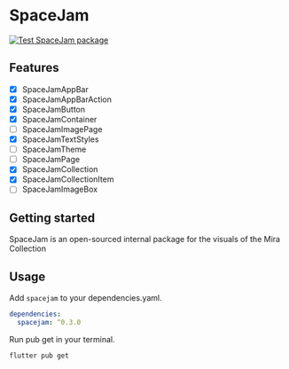 # SpaceJam
[![Test SpaceJam package](https://github.com/PrismForDart/SpaceJam/actions/workflows/test_package.yml/badge.svg)](https://github.com/PrismForDart/SpaceJam/actions/workflows/test_package.yml)

## Features
- [x] SpaceJamAppBar
- [x] SpaceJamAppBarAction
- [x] SpaceJamButton
- [x] SpaceJamContainer
- [ ] SpaceJamImagePage
- [x] SpaceJamTextStyles
- [ ] SpaceJamTheme
- [ ] SpaceJamPage
- [x] SpaceJamCollection
- [x] SpaceJamCollectionItem
- [ ] SpaceJamImageBox

## Getting started

SpaceJam is an open-sourced internal package for the visuals of the Mira Collection

## Usage

Add `spacejam` to your dependencies.yaml.
```yaml
dependencies:
  spacejam: ^0.3.0
```

Run pub get in your terminal.
```console
flutter pub get
```
